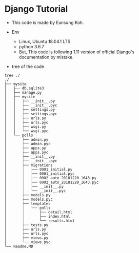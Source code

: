 # Django Tutorial

- This code is made by Eunsung Koh.
- Env
	- Linux, Ubuntu 18.04.1 LTS
	- python 3.6.7
	- But, This code is following 1.11 version of official Django's documentation by mistake.

- tree of the code
```
tree ./
./
├── mysite
│   ├── db.sqlite3
│   ├── manage.py
│   ├── mysite
│   │   ├── __init__.py
│   │   ├── __init__.pyc
│   │   ├── settings.py
│   │   ├── settings.pyc
│   │   ├── urls.py
│   │   ├── urls.pyc
│   │   ├── wsgi.py
│   │   └── wsgi.pyc
│   └── polls
│       ├── admin.py
│       ├── admin.pyc
│       ├── apps.py
│       ├── apps.pyc
│       ├── __init__.py
│       ├── __init__.pyc
│       ├── migrations
│       │   ├── 0001_initial.py
│       │   ├── 0001_initial.pyc
│       │   ├── 0002_auto_20181220_1643.py
│       │   ├── 0002_auto_20181220_1643.pyc
│       │   ├── __init__.py
│       │   └── __init__.pyc
│       ├── models.py
│       ├── models.pyc
│       ├── templates
│       │   └── polls
│       │       ├── detail.html
│       │       ├── index.html
│       │       └── results.html
│       ├── tests.py
│       ├── urls.py
│       ├── urls.pyc
│       ├── views.py
│       └── views.pyc
└── Readme.MD
```
